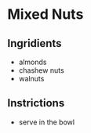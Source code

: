 # Mixed Nuts

## Ingridients

- almonds
- chashew nuts
- walnuts

## Instrictions

- serve in the bowl 
